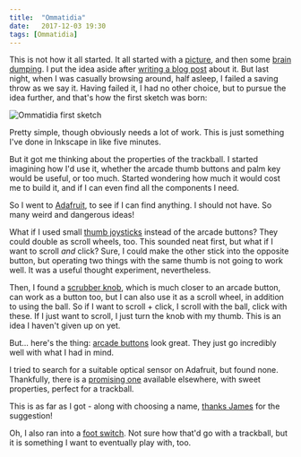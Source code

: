 ```yaml
---
title:  "Ommatidia"
date:   2017-12-03 19:30
tags: [Ommatidia]
---
```


This is not how it all started. It all started with a [picture][imgur:ltrac-wood], and then some [brain dumping][m:ommatidia-beginning]. I put the idea aside after [writing a blog post][a:trackball-quest] about it. But last night, when I was casually browsing around, half asleep, I failed a saving throw as we say it. Having failed it, I had no other choice, but to pursue the idea further, and that's how the first sketch was born:

 ![Ommatidia first sketch](/assets/asylum/images/posts/ommatidia/ommatidia-sketch-20171202.svg)

 [imgur:ltrac-wood]: https://imgur.com/a/hAOC8
 [m:ommatidia-beginning]: https://trunk.mad-scientist.club/@algernon/98969608858699528
 [a:trackball-quest]: /blog/2017/11/15/quest-for-the-perfect-trackball/

Pretty simple, though obviously needs a lot of work. This is just something I've done in Inkscape in like five minutes.

But it got me thinking about the properties of the trackball. I started imagining how I'd use it, whether the arcade thumb buttons and palm key would be useful, or too much. Started wondering how much it would cost me to build it, and if I can even find all the components I need.

So I went to [Adafruit][adafruit], to see if I can find anything. I should not have. So many weird and dangerous ideas!

 [adafruit]: https://www.adafruit.com/

What if I used small [thumb joysticks](https://www.adafruit.com/product/512) instead of the arcade buttons? They could double as scroll wheels, too. This sounded neat first, but what if I want to scroll *and* click? Sure, I could make the other stick into the opposite button, but operating two things with the same thumb is not going to work well. It was a useful thought experiment, nevertheless.

Then, I found a [scrubber knob](https://www.adafruit.com/product/2055), which is much closer to an arcade button, can work as a button too, but I can also use it as a scroll wheel, in addition to using the ball. So if I want to scroll + click, I scroll with the ball, click with these. If I just want to scroll, I just turn the knob with my thumb. This is an idea I haven't given up on yet.

But... here's the thing: [arcade buttons](https://www.adafruit.com/product/471) look great. They just go incredibly well with what I had in mind.

I tried to search for a suitable optical sensor on Adafruit, but found none. Thankfully, there is a [promising one][adns-9800] available elsewhere, with sweet properties, perfect for a trackball.

 [adns-9800]: https://www.tindie.com/products/jkicklighter/adns-9800-laser-motion-sensor/

This is as far as I got - along with choosing a name, [thanks James][m:ommatidia] for the suggestion!

 [m:ommatidia]: https://mastodon.social/@jamesnvc/99107076789456072

Oh, I also ran into a [foot switch](https://www.dafruit.com/product/423). Not sure how that'd go with a trackball, but it is something I want to eventually play with, too.
